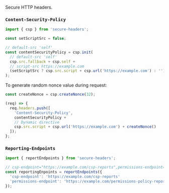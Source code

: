 Secure HTTP headers.

### `Content-Security-Policy`
```ts
import { csp } from 'secure-headers';

const setScriptSrc = false;

// default-src 'self'
const contentSecurityPolicy = csp.init(
  // default-src 'self'
  csp.src.fallback + csp.self +
  // script-src https://example.com
  (setScriptSrc ? csp.src.script + csp.url('https://example.com') : ''),
);
```

To generate random nonce value during request:
```ts
const createNonce = csp.createNonce(32);

(req) => {
  req.headers.push([
    'Content-Security-Policy',
    contentSecurityPolicy +
    // Dynamic directive
    csp.src.script + csp.url('https://example.com') + createNonce()
  ]);
};
```

### `Reporting-Endpoints`
```ts
import { reportEndpoints } from 'secure-headers';

// csp-endpoint="https://example.com/csp-reports",permissions-endpoint="https://example.com/permissions-policy-reports"
const reportingEnpoints = reportEndpoints({
  'csp-endpoint': 'https://example.com/csp-reports'
  'permissions-endpoint': 'https://example.com/permissions-policy-reports'
});
```
